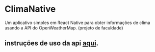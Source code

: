 # ClimaNative

Um aplicativo simples em React Native para obter informações de clima usando a API do OpenWeatherMap. (projeto de faculdade)

## instruções de uso da api [aqui](https://openweathermap.org/current#list).

